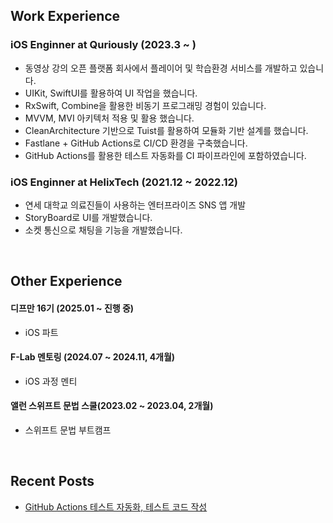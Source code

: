 ## Work Experience
### iOS Enginner at Quriously (2023.3 ~ )
- 동영상 강의 오픈 플랫폼 회사에서 플레이어 및 학습환경 서비스를 개발하고 있습니다.
- UIKit, SwiftUI를 활용하여 UI 작업을 했습니다.
- RxSwift, Combine을 활용한 비동기 프로그래밍 경험이 있습니다.
- MVVM, MVI 아키텍처 적용 및 활용 했습니다.
- CleanArchitecture 기반으로 Tuist를 활용하여 모듈화 기반 설계를 했습니다.
- Fastlane + GitHub Actions로 CI/CD 환경을 구축했습니다.
- GitHub Actions를 활용한 테스트 자동화를 CI 파이프라인에 포함하였습니다.

### iOS Enginner at HelixTech (2021.12 ~ 2022.12)
- 연세 대학교 의료진들이 사용하는 엔터프라이즈 SNS 앱 개발
- StoryBoard로 UI를 개발했습니다.
- 소켓 통신으로 채팅을 기능을 개발했습니다.

<br>

## Other Experience
#### 디프만 16기 (2025.01 ~ 진행 중)
  - iOS 파트

#### F-Lab 멘토링 (2024.07 ~ 2024.11, 4개월)
  - iOS 과정 멘티

#### 앨런 스위프트 문법 스쿨(2023.02 ~ 2023.04, 2개월)
  - 스위프트 문법 부트캠프

<br>

## Recent Posts
- [GitHub Actions 테스트 자동화, 테스트 코드 작성](https://velog.io/@junlight94/GitHub-Actions-%ED%85%8C%EC%8A%A4%ED%8A%B8-%EC%9E%90%EB%8F%99%ED%99%94%EC%99%80-%EB%A6%AC%ED%8F%AC%ED%8A%B8-%EB%B4%87-%EA%B0%9C%EB%B0%9C)
